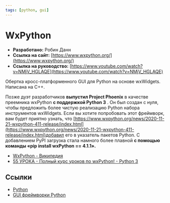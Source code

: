 ```yaml
---
tags: [python, gui]
---
```

# WxPython

- **Разработано:** Робин Данн
- **Ссылка на сайт:** [https://www.wxpython.org/](https://www.wxpython.org/)
- **Ссылка на руководство:** [https://www.youtube.com/watch?v=NMjV_HGLAQE](https://www.youtube.com/watch?v=NMjV_HGLAQE)

Обертка кросс-платформенного GUI для Python на основе wxWidgets. Написана на С++.

Позже дуэт разработчиков **выпустил Project Phoenix** в качестве преемника wxPython **с поддержкой Python 3** . Он был создан с нуля, чтобы предложить более чистую реализацию Python набора инструментов wxWidgets. Если вы хотите попробовать этот фреймворк, вам будет приятно узнать, что [https://www.wxpython.org/news/2020-11-21-wxpython-411-release/index.html](https://www.wxpython.org/news/2020-11-21-wxpython-411-release/index.html)добавил его в указатель пакетов Python. С добавлением PyPI загрузка стала намного более плавной **с помощью команды «pip install wxPython == 4.1.1».**

- [WxPython - Википедия](https://ru.wikipedia.org/wiki/WxPython)
- [55 УРОКА - Полный курс уроков по wxPython! - Python 3
](https://python-scripts.com/wxpython)

## Ссылки

- [Python](Python.md)
- [GUI фреймворки Python](GUI%20фреймворки%20Python.md)
